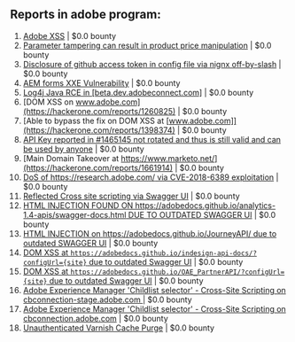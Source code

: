 ## Reports in adobe program:
1. [Adobe XSS](https://hackerone.com/reports/50389) | $0.0 bounty
2. [Parameter tampering can result in product price manipulation](https://hackerone.com/reports/218748) | $0.0 bounty
3. [Disclosure of github access token in config file via nignx off-by-slash](https://hackerone.com/reports/1386547) | $0.0 bounty
4. [AEM forms XXE Vulnerability](https://hackerone.com/reports/1321070) | $0.0 bounty
5. [Log4j Java RCE in [beta.dev.adobeconnect.com]](https://hackerone.com/reports/1442644) | $0.0 bounty
6. [DOM XSS on  www.adobe.com](https://hackerone.com/reports/1260825) | $0.0 bounty
7. [Able to bypass the fix on DOM XSS at [www.adobe.com]](https://hackerone.com/reports/1398374) | $0.0 bounty
8. [API Key reported in #1465145 not rotated and thus is still valid and can be used by anyone](https://hackerone.com/reports/1591770) | $0.0 bounty
9. [Main Domain Takeover at  https://www.marketo.net/](https://hackerone.com/reports/1661914) | $0.0 bounty
10. [DoS of  https://research.adobe.com/ via CVE-2018-6389 exploitation](https://hackerone.com/reports/1511628) | $0.0 bounty
11. [Reflected Cross site scripting via Swagger UI](https://hackerone.com/reports/1656650) | $0.0 bounty
12. [HTML INJECTION FOUND ON https://adobedocs.github.io/analytics-1.4-apis/swagger-docs.html DUE TO OUTDATED SWAGGER UI](https://hackerone.com/reports/1736466) | $0.0 bounty
13. [HTML INJECTION on https://adobedocs.github.io/JourneyAPI/ due to outdated SWAGGER UI](https://hackerone.com/reports/1744212) | $0.0 bounty
14. [DOM XSS at `https://adobedocs.github.io/indesign-api-docs/?configUrl={site}` due to outdated Swagger UI](https://hackerone.com/reports/1736327) | $0.0 bounty
15. [DOM XSS at `https://adobedocs.github.io/OAE_PartnerAPI/?configUrl={site}` due to outdated Swagger UI](https://hackerone.com/reports/1736378) | $0.0 bounty
16. [Adobe Experience Manager 'Childlist selector' - Cross-Site Scripting on cbconnection-stage.adobe.com ](https://hackerone.com/reports/1842800) | $0.0 bounty
17. [Adobe Experience Manager 'Childlist selector' - Cross-Site Scripting on  cbconnection.adobe.com](https://hackerone.com/reports/1842801) | $0.0 bounty
18. [Unauthenticated Varnish Cache Purge](https://hackerone.com/reports/2679440) | $0.0 bounty